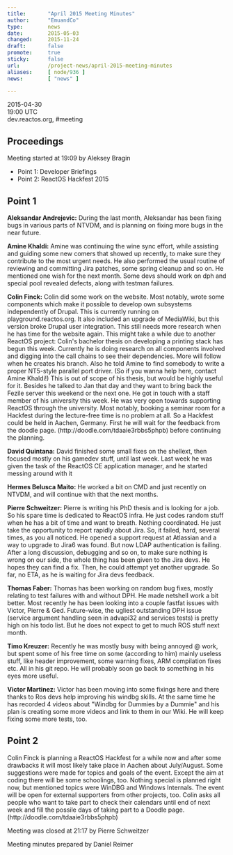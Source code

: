 ```yaml
---
title:       "April 2015 Meeting Minutes"
author:      "EmuandCo"
type:        news
date:        2015-05-03
changed:     2015-11-24
draft:       false
promote:     true
sticky:      false
url:         /project-news/april-2015-meeting-minutes
aliases:     [ node/936 ]
news:        [ "news" ]

---
```


<p>2015-04-30<br />
	19:00 UTC<br />
	dev.reactos.org, #meeting</p>
<h2>Proceedings</h2>
<p>Meeting started at 19:09 by Aleksey Bragin</p>
<ul>
    <li>Point 1: Developer Briefings</li>
    <li>Point 2: ReactOS Hackfest 2015</li>
</ul>

<h2>Point 1</h2>
<p><b>Aleksandar Andrejevic:</b> During the last month, Aleksandar has been fixing bugs in various parts of NTVDM, and is planning on fixing more bugs in the near future.</p>

<p><b>Amine Khaldi:</b> Amine was continuing the wine sync effort, while assisting and guiding some new comers that showed up recently, to make sure they contribute to the most urgent needs. He also performed the usual routine of reviewing and committing Jira patches, some spring cleanup and so on. He mentioned one wish for the next month. Some devs should work on dph and special pool revealed defects, along with testman failures.</p>

<p><b>Colin Finck:</b> Colin did some work on the website. Most notably, wrote some components which make it possible to develop own subsystems independently of Drupal. This is currently running on playground.reactos.org. It also included an upgrade of MediaWiki, but this version broke Drupal user integration. This still needs more research when he has time for the website again. This might take a while due to another ReactOS project: Colin's bachelor thesis on developing a printing stack has begun this week. Currently he is doing research on all components involved and digging into the call chains to see their dependencies. More will follow when he creates his branch. Also he told Amine to find somebody to write a proper NT5-style parallel port driver. (So if you wanna help here, contact Amine Khaldi!) This is out of scope of his thesis, but would be highly useful for it. Besides he talked to Jan that day and they want to bring back the Fezile server this weekend or the next one. He got in touch with a staff member of his university this week. He was very open towards supporting ReactOS through the university. Most notably, booking a seminar room for a Hackfest during the lecture-free time is no problem at all. So a Hackfest could be held in Aachen, Germany. First he will wait for the feedback from the doodle page. (http://doodle.com/tdaaie3rbbs5phpb) before continuing the planning.</p>

<p><b>David Quintana:</b> David finished some small fixes on the shellext, then focused mostly on his gamedev stuff, until last week. Last week he was given the task of the ReactOS CE application manager, and he started messing around with it</p>

<p><b>Hermes Belusca Maito:</b> He worked a bit on CMD and just recently on NTVDM, and will continue with that the next months.</p>

<p><b>Pierre Schweitzer:</b> Pierre is writing his PhD thesis and is looking for a job. So his spare time is dedicated to ReactOS infra. He just codes random stuff when he has a bit of time and want to breath. Nothing coordinated. He just take the opportunity to report rapidly about Jira. So, it failed, hard, several times, as you all noticed. He opened a support request at Atlassian and a way to upgrade to Jira6 was found. But now LDAP authentication is failing. After a long discussion, debugging and so on, to make sure nothing is wrong on our side, the whole thing has been given to the Jira devs. He hopes they can find a fix. Then, he could attempt yet another upgrade. So far, no ETA, as he is waiting for Jira devs feedback.</p>

<p><b>Thomas Faber:</b> Thomas has been working on random bug fixes, mostly relating to test failures with and without DPH. He made netshell work a bit better. Most recently he has been looking into a couple fastfat issues with Victor, Pierre & Ged. Future-wise, the ugliest outstanding DPH issue (service argument handling seen in advapi32 and services tests) is pretty high on his todo list. But he does not expect to get to much ROS stuff next month.</p>
  
<p><b>Timo Kreuzer:</b> Recently he was mostly busy with being annoyed @ work, but spent some of his free time on some (according to him) mainly useless stuff, like header improvement, some warning fixes, ARM compilation fixes etc. All in his git repo. He will probably soon go back to something in his eyes more useful.</p>
  
<p><b>Victor Martinez:</b> Victor has been moving into some fixings here and there thanks to Ros devs help improving his windbg skills. At the same time he has recorded 4 videos about "Windbg for Dummies by a Dummie"
and his plan is creating some more videos and link to them in our Wiki. He will keep fixing some more tests, too.</p>

<h2>Point 2</h2>
<p>Colin Finck is planning a ReactOS Hackfest for a while now and after some drawbacks it will most likely take place in Aachen about July/August. Some suggestions were made for topics and goals of the event. Except the aim at coding there will be some schoolings, too. Nothing special is planned right now, but mentioned topics were WinDBG and Windows Internals. The event will be open for external supporters from other projects, too. Colin asks all people who want to take part to check their calendars until end of next week and fill the possile days of taking part to a Doodle page.(http://doodle.com/tdaaie3rbbs5phpb)<p>

<p>Meeting was closed at 21:17 by Pierre Schweitzer</p>
<p>Meeting minutes prepared by Daniel Reimer</p>

